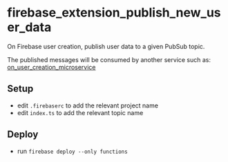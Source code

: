 # firebase_extension_publish_new_user_data

On Firebase user creation, publish user data to a given PubSub topic.

The published messages will be consumed by another service such as: [on_user_creation_microservice](https://github.com/Adventures-In/on_user_creation_microservice)

## Setup 
- edit `.firebaserc` to add the relevant project name
- edit `index.ts` to add the relevant topic name 

## Deploy 
- run `firebase deploy --only functions`